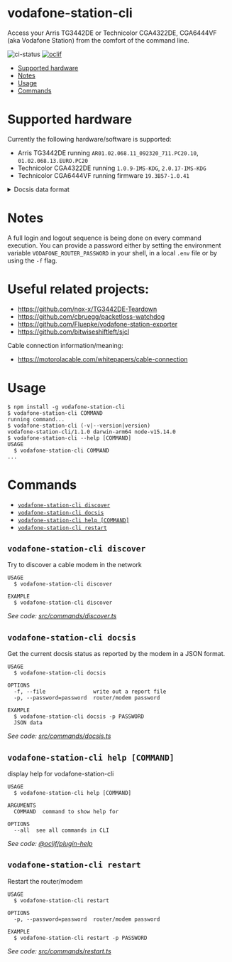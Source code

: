 vodafone-station-cli
====================

Access your Arris TG3442DE or Technicolor CGA4322DE, CGA6444VF (aka Vodafone Station) from the comfort of the command line.

![ci-status](https://github.com/totev/vodafone-station-cli/actions/workflows/main.yml/badge.svg)
[![oclif](https://img.shields.io/badge/cli-oclif-brightgreen.svg)](https://oclif.io)

<!-- toc -->
* [Supported hardware](#supported-hardware)
* [Notes](#notes)
* [Usage](#usage)
* [Commands](#commands)
<!-- tocstop -->

# Supported hardware

Currently the following hardware/software is supported:

- Arris TG3442DE running `AR01.02.068.11_092320_711.PC20.10`, `01.02.068.13.EURO.PC20`
- Technicolor CGA4322DE running `1.0.9-IMS-KDG`, `2.0.17-IMS-KDG`
- Technicolor CGA6444VF running firmware `19.3B57-1.0.41`

<details>
  <summary>Docsis data format</summary>

```json
{
    "downstream": [
        {
            "channelId": "1",
            "channelType": "SC-QAM",
            "modulation": "256QAM",
            "powerLevel": 55.4,
            "lockStatus": "Locked",
            "snr": 35,
            "frequency": 114
        },
        {
            "channelId": "2",
            "channelType": "SC-QAM",
            "modulation": "256QAM",
            "powerLevel": 55,
            "lockStatus": "Locked",
            "snr": 36,
            "frequency": 130
        },
        {
            "channelId": "3",
            "channelType": "SC-QAM",
            "modulation": "256QAM",
            "powerLevel": 55.2,
            "lockStatus": "Locked",
            "snr": 36,
            "frequency": 138
        },
        {
            "channelId": "4",
            "channelType": "SC-QAM",
            "modulation": "256QAM",
            "powerLevel": 54.8,
            "lockStatus": "Locked",
            "snr": 36,
            "frequency": 146
        },
        {
            "channelId": "5",
            "channelType": "SC-QAM",
            "modulation": "256QAM",
            "powerLevel": 56.4,
            "lockStatus": "Locked",
            "snr": 38,
            "frequency": 602
        },
        {
            "channelId": "6",
            "channelType": "SC-QAM",
            "modulation": "256QAM",
            "powerLevel": 55.9,
            "lockStatus": "Locked",
            "snr": 37,
            "frequency": 618
        },
        {
            "channelId": "7",
            "channelType": "SC-QAM",
            "modulation": "256QAM",
            "powerLevel": 55.7,
            "lockStatus": "Locked",
            "snr": 37,
            "frequency": 626
        },
        {
            "channelId": "8",
            "channelType": "SC-QAM",
            "modulation": "256QAM",
            "powerLevel": 54.7,
            "lockStatus": "Locked",
            "snr": 37,
            "frequency": 642
        },
        {
            "channelId": "9",
            "channelType": "SC-QAM",
            "modulation": "256QAM",
            "powerLevel": 55.3,
            "lockStatus": "Locked",
            "snr": 37,
            "frequency": 650
        },
        {
            "channelId": "10",
            "channelType": "SC-QAM",
            "modulation": "256QAM",
            "powerLevel": 56.1,
            "lockStatus": "Locked",
            "snr": 38,
            "frequency": 658
        },
        {
            "channelId": "11",
            "channelType": "SC-QAM",
            "modulation": "256QAM",
            "powerLevel": 56.3,
            "lockStatus": "Locked",
            "snr": 38,
            "frequency": 666
        },
        {
            "channelId": "12",
            "channelType": "SC-QAM",
            "modulation": "256QAM",
            "powerLevel": 57.5,
            "lockStatus": "Locked",
            "snr": 39,
            "frequency": 674
        },
        {
            "channelId": "13",
            "channelType": "SC-QAM",
            "modulation": "256QAM",
            "powerLevel": 57.7,
            "lockStatus": "Locked",
            "snr": 38,
            "frequency": 682
        },
        {
            "channelId": "14",
            "channelType": "SC-QAM",
            "modulation": "256QAM",
            "powerLevel": 58.3,
            "lockStatus": "Locked",
            "snr": 39,
            "frequency": 690
        },
        {
            "channelId": "15",
            "channelType": "SC-QAM",
            "modulation": "64QAM",
            "powerLevel": 52.2,
            "lockStatus": "Locked",
            "snr": 34,
            "frequency": 698
        },
        {
            "channelId": "16",
            "channelType": "SC-QAM",
            "modulation": "64QAM",
            "powerLevel": 53.2,
            "lockStatus": "Locked",
            "snr": 35,
            "frequency": 706
        },
        {
            "channelId": "17",
            "channelType": "SC-QAM",
            "modulation": "64QAM",
            "powerLevel": 53.3,
            "lockStatus": "Locked",
            "snr": 35,
            "frequency": 714
        },
        {
            "channelId": "18",
            "channelType": "SC-QAM",
            "modulation": "64QAM",
            "powerLevel": 53.1,
            "lockStatus": "Locked",
            "snr": 34,
            "frequency": 722
        },
        {
            "channelId": "19",
            "channelType": "SC-QAM",
            "modulation": "64QAM",
            "powerLevel": 53.1,
            "lockStatus": "Locked",
            "snr": 35,
            "frequency": 730
        },
        {
            "channelId": "20",
            "channelType": "SC-QAM",
            "modulation": "64QAM",
            "powerLevel": 54.2,
            "lockStatus": "Locked",
            "snr": 35,
            "frequency": 738
        },
        {
            "channelId": "21",
            "channelType": "SC-QAM",
            "modulation": "64QAM",
            "powerLevel": 54.7,
            "lockStatus": "Locked",
            "snr": 35,
            "frequency": 746
        },
        {
            "channelId": "22",
            "channelType": "SC-QAM",
            "modulation": "64QAM",
            "powerLevel": 53.8,
            "lockStatus": "Locked",
            "snr": 35,
            "frequency": 754
        },
        {
            "channelId": "23",
            "channelType": "SC-QAM",
            "modulation": "64QAM",
            "powerLevel": 53.9,
            "lockStatus": "Locked",
            "snr": 35,
            "frequency": 762
        },
        {
            "channelId": "24",
            "channelType": "SC-QAM",
            "modulation": "64QAM",
            "powerLevel": 54.1,
            "lockStatus": "Locked",
            "snr": 34,
            "frequency": 770
        },
        {
            "channelId": "25",
            "channelType": "SC-QAM",
            "modulation": "64QAM",
            "powerLevel": 54.5,
            "lockStatus": "Locked",
            "snr": 35,
            "frequency": 778
        },
        {
            "channelId": "26",
            "channelType": "SC-QAM",
            "modulation": "64QAM",
            "powerLevel": 54.7,
            "lockStatus": "Locked",
            "snr": 34,
            "frequency": 786
        },
        {
            "channelId": "27",
            "channelType": "SC-QAM",
            "modulation": "64QAM",
            "powerLevel": 54.7,
            "lockStatus": "Locked",
            "snr": 35,
            "frequency": 794
        },
        {
            "channelId": "28",
            "channelType": "SC-QAM",
            "modulation": "64QAM",
            "powerLevel": 54.3,
            "lockStatus": "Locked",
            "snr": 34,
            "frequency": 802
        },
        {
            "channelId": "29",
            "channelType": "SC-QAM",
            "modulation": "64QAM",
            "powerLevel": 53.9,
            "lockStatus": "Locked",
            "snr": 35,
            "frequency": 810
        },
        {
            "channelId": "30",
            "channelType": "SC-QAM",
            "modulation": "64QAM",
            "powerLevel": 54.5,
            "lockStatus": "Locked",
            "snr": 35,
            "frequency": 818
        },
        {
            "channelId": "31",
            "channelType": "SC-QAM",
            "modulation": "64QAM",
            "powerLevel": 54.1,
            "lockStatus": "Locked",
            "snr": 35,
            "frequency": 826
        },
        {
            "channelId": "32",
            "channelType": "SC-QAM",
            "modulation": "64QAM",
            "powerLevel": 53.1,
            "lockStatus": "Locked",
            "snr": 34,
            "frequency": 834
        }
    ],
    "downstreamOfdm": [
        {
            "channelId": "33",
            "channelType": "OFDM",
            "modulation": "1024QAM",
            "powerLevel": 56.2,
            "lockStatus": "Locked",
            "snr": 40,
            "frequencyStart": 151,
            "frequencyEnd": 324
        }
    ],
    "upstream": [
        {
            "channelId": "3",
            "channelType": "SC-QAM",
            "modulation": "64QAM",
            "powerLevel": 111,
            "lockStatus": "ACTIVE",
            "snr": 0,
            "frequency": 37
        },
        {
            "channelId": "4",
            "channelType": "SC-QAM",
            "modulation": "64QAM",
            "powerLevel": 111,
            "lockStatus": "ACTIVE",
            "snr": 0,
            "frequency": 31
        },
        {
            "channelId": "1",
            "channelType": "SC-QAM",
            "modulation": "64QAM",
            "powerLevel": 111,
            "lockStatus": "ACTIVE",
            "snr": 0,
            "frequency": 51
        },
        {
            "channelId": "2",
            "channelType": "SC-QAM",
            "modulation": "64QAM",
            "powerLevel": 111,
            "lockStatus": "ACTIVE",
            "snr": 0,
            "frequency": 45
        }
    ],
    "upstreamOfdma": [
        {
            "channelId": "9",
            "channelType": "OFDMA",
            "modulation": "16_QAM",
            "powerLevel": 107,
            "lockStatus": "SUCCESS",
            "snr": 0,
            "frequencyStart": 29.8,
            "frequencyEnd": 64.8
        }
    ],
    "time": "2021-10-23T13:06:23.988Z"
}
```
</details>

# Notes

A full login and logout sequence is being done on every command execution.
You can provide a password either by setting the environment variable `VODAFONE_ROUTER_PASSWORD` in your shell, in a local `.env` file or by using the `-f` flag.

# Useful related projects:

- https://github.com/nox-x/TG3442DE-Teardown
- https://github.com/cbruegg/packetloss-watchdog
- https://github.com/Fluepke/vodafone-station-exporter
- https://github.com/bitwiseshiftleft/sjcl

Cable connection information/meaning:
- https://motorolacable.com/whitepapers/cable-connection

# Usage
<!-- usage -->
```sh-session
$ npm install -g vodafone-station-cli
$ vodafone-station-cli COMMAND
running command...
$ vodafone-station-cli (-v|--version|version)
vodafone-station-cli/1.1.0 darwin-arm64 node-v15.14.0
$ vodafone-station-cli --help [COMMAND]
USAGE
  $ vodafone-station-cli COMMAND
...
```
<!-- usagestop -->
# Commands
<!-- commands -->
* [`vodafone-station-cli discover`](#vodafone-station-cli-discover)
* [`vodafone-station-cli docsis`](#vodafone-station-cli-docsis)
* [`vodafone-station-cli help [COMMAND]`](#vodafone-station-cli-help-command)
* [`vodafone-station-cli restart`](#vodafone-station-cli-restart)

## `vodafone-station-cli discover`

Try to discover a cable modem in the network

```
USAGE
  $ vodafone-station-cli discover

EXAMPLE
  $ vodafone-station-cli discover
```

_See code: [src/commands/discover.ts](https://github.com/totev/vodafone-station-cli/blob/v1.1.0/src/commands/discover.ts)_

## `vodafone-station-cli docsis`

Get the current docsis status as reported by the modem in a JSON format.

```
USAGE
  $ vodafone-station-cli docsis

OPTIONS
  -f, --file               write out a report file
  -p, --password=password  router/modem password

EXAMPLE
  $ vodafone-station-cli docsis -p PASSWORD
  JSON data
```

_See code: [src/commands/docsis.ts](https://github.com/totev/vodafone-station-cli/blob/v1.1.0/src/commands/docsis.ts)_

## `vodafone-station-cli help [COMMAND]`

display help for vodafone-station-cli

```
USAGE
  $ vodafone-station-cli help [COMMAND]

ARGUMENTS
  COMMAND  command to show help for

OPTIONS
  --all  see all commands in CLI
```

_See code: [@oclif/plugin-help](https://github.com/oclif/plugin-help/blob/v3.2.2/src/commands/help.ts)_

## `vodafone-station-cli restart`

Restart the router/modem

```
USAGE
  $ vodafone-station-cli restart

OPTIONS
  -p, --password=password  router/modem password

EXAMPLE
  $ vodafone-station-cli restart -p PASSWORD
```

_See code: [src/commands/restart.ts](https://github.com/totev/vodafone-station-cli/blob/v1.1.0/src/commands/restart.ts)_
<!-- commandsstop -->


